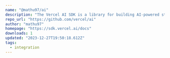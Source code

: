 ```yaml
---
name: "@mathu97/ai"
description: "The Vercel AI SDK is a library for building AI-powered streaming text and chat UIs."
repo_url: "https://github.com/vercel/ai"
author: "mathu97"
homepage: "https://sdk.vercel.ai/docs"
downloads: 1
updated: "2023-12-27T19:50:18.612Z"
tags: 
  - integration
---
```

